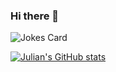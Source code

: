 ### Hi there 👋

![Jokes Card](https://readme-jokes.vercel.app/api)

[![Julian's GitHub stats](https://github-readme-stats.vercel.app/api?username=julianspaeth)](https://github.com/anuraghazra/github-readme-stats)


